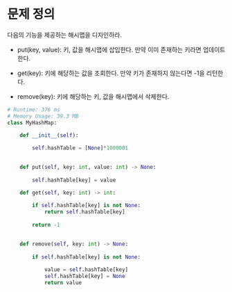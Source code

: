 # 문제 정의

다음의 기능을 제공하는 해시맵을 디자인하라.

- put(key, value): 키, 값을 해시맵에 삽입한다. 만약 이미 존재하는 키라면 업데이트한다.

- get(key): 키에 해당하는 값을 조회한다. 만약 키가 존재하지 않는다면 -1을 리턴한다.

- remove(key): 키에 해당하는 키, 값을 해시맵에서 삭제한다.

```python
# Runtime: 376 ms
# Memory Usage: 39.3 MB
class MyHashMap:

    def __init__(self):
        
        self.hashTable = [None]*1000001
        

    def put(self, key: int, value: int) -> None:
        
        self.hashTable[key] = value

    def get(self, key: int) -> int:
        
        if self.hashTable[key] is not None:
            return self.hashTable[key]
        
        return -1
        

    def remove(self, key: int) -> None:
        
        if self.hashTable[key] is not None:
            
            value = self.hashTable[key]
            self.hashTable[key] = None
            return value
```